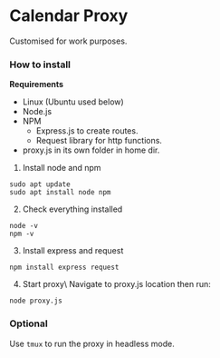 # Calendar Proxy

Customised for work purposes.

### How to install

**Requirements**
- Linux (Ubuntu used below)
- Node.js
- NPM
    - Express.js to create routes.
    - Request library for http functions.
- proxy.js in its own folder in home dir.

1. Install node and npm
```
sudo apt update
sudo apt install node npm
```
2. Check everything installed
```
node -v
npm -v
```
3. Install express and request
```
npm install express request
```
4. Start proxy\ 
Navigate to proxy.js location then run:
```
node proxy.js
```

### Optional
Use `tmux` to run the proxy in headless mode.